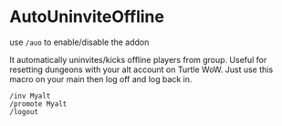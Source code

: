 # AutoUninviteOffline

use `/auo` to enable/disable the addon

It automatically uninvites/kicks offline players from group. Useful for resetting dungeons with your alt account on Turtle WoW.
Just use this macro on your main then log off and log back in.

```
/inv Myalt
/promote Myalt
/logout
```
